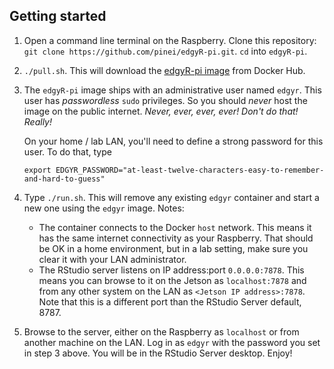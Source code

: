 ## Getting started

1.  Open a command line terminal on the Raspberry. Clone this repository:
    `git clone https://github.com/pinei/edgyR-pi.git`. `cd` into
    `edgyR-pi`.

2.  `./pull.sh`. This will download the [edgyR-pi
    image](https://hub.docker.com/r/pinei/edgyr-pi "edgyR-pi image on Docker Hub")
    from Docker Hub.

3.  The `edgyR-pi` image ships with an administrative user named `edgyr`.
    This user has *passwordless* `sudo` privileges. So you should
    *never* host the image on the public internet. *Never, ever, ever,
    ever! Don't do that! Really!*

    On your home / lab LAN, you'll need to define a strong password for
    this user. To do that, type

        export EDGYR_PASSWORD="at-least-twelve-characters-easy-to-remember-and-hard-to-guess"

4.  Type `./run.sh`. This will remove any existing `edgyr` container and
    start a new one using the `edgyr` image. Notes:

    -   The container connects to the Docker `host` network. This means
        it has the same internet connectivity as your Raspberry. That
        should be OK in a home environment, but in a lab setting, make
        sure you clear it with your LAN administrator.
    -   The RStudio server listens on IP address:port `0.0.0.0:7878`.
        This means you can browse to it on the Jetson as
        `localhost:7878` and from any other system on the LAN as
        `<Jetson IP address>:7878`. Note that this is a different port
        than the RStudio Server default, 8787.

5.  Browse to the server, either on the Raspberry as `localhost` or from
    another machine on the LAN. Log in as `edgyr` with the password you
    set in step 3 above. You will be in the RStudio Server desktop.
    Enjoy!
